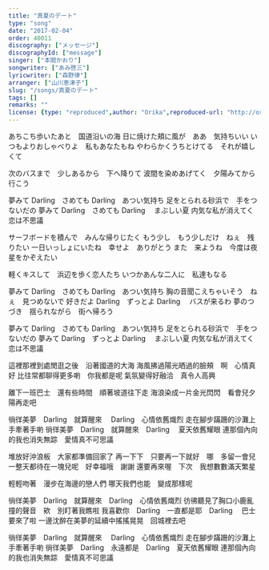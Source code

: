 ```yaml
---
title: "真夏のデート"
type: "song"
date: "2017-02-04"
order: 40011
discography: ["メッセージ"]
discographyId: ["message"]
singer: ["本間かおり"]
songwriter: ["あみ啓三"]
lyricwriter: ["森野律"]
arranger: ["山川恵津子"]
slug: "/songs/真夏のデート"
tags: []
remarks: ""
license: {type: "reproduced",author: "Orika",reproduced-url: "http://orikamushi.myweb.hinet.net",reproduced-website: "織歌蟲"}
---
```


あちこち歩いたあと　国道沿いの海
日に焼けた頬に風が　ああ　気持ちいい
いつもよりおしゃべりよ　私もあなたもね
やわらかくうちとけてる　それが嬉しくて

次のバスまで　少しあるから　下へ降りて
波間を染めあげてく　夕陽みてから行こう

夢みて Darling　さめても Darling　あつい気持ち
足をとられる砂浜で　手をつないだの
夢みて Darling　さめても Darling 　まぶしい夏
内気な私が消えてく　恋は不思議

サーフボードを積んで　みんな帰りじたく
もう少し　もう少しだけ　ねぇ　残りたい
一日いっしょにいたね　幸せよ　ありがとう
また　来ようね　今度は夜　星をかぞえたい

軽くキスして　浜辺を歩く恋人たち
いつかあんな二人に　私達もなる

夢みて Darling　さめても Darling　あつい気持ち
胸の音聞こえちゃいそう　ねぇ　見つめないで
好きだよ Darling　ずっとよ Darling 　バスが来るわ
夢のつづき　揺られながら　街へ帰ろう

夢みて Darling　さめても Darling　あつい気持ち
足をとられる砂浜で　手をつないだの
夢みて Darling　ずっとよ Darling 　まぶしい夏
内気な私が消えてく　恋は不思議

<!-- 翻译 -->

這裡那裡到處閒逛之後　沿著國道的大海
海風拂過陽光晒過的臉頰　啊　心情真好
比往常都聊得更多喲　你我都是呢
氣氛變得好融洽　真令人高興

離下一班巴士　還有些時間　順著坡道往下走
海浪染成一片金光閃閃　看會兒夕陽再走吧

徜徉美夢　Darling　就算醒來 　Darling　心情依舊熾烈
走在腳步蹣跚的沙灘上　手牽著手喲
徜徉美夢　Darling　就算醒來　Darling 　夏天依舊耀眼
連那個內向的我也消失無踪　愛情真不可思議

堆放好沖浪板　大家都準備回家了
再一下下　只要再一下就好　哪　多留一會兒
一整天都待在一塊兒呢　好幸福哦　謝謝
還要再來喔　下次　我想數數滿天繁星

輕輕吻著　漫步在海邊的戀人們
哪天我們也能　變成那樣呢

徜徉美夢　Darling　就算醒來　Darling　心情依舊熾烈
彷彿聽見了胸口小鹿亂撞的聲音　欸　別盯著我瞧啦
我喜歡你　Darling　一直都是耶　Darling 　巴士要來了啦
一邊沈醉在美夢的延續中搖搖晃晃　回城裡去吧

徜徉美夢　Darling　就算醒來 　Darling　心情依舊熾烈
走在腳步蹣跚的沙灘上　手牽著手喲
徜徉美夢　Darling　永遠都是　Darling　夏天依舊耀眼
連那個內向的我也消失無踪　愛情真不可思議
